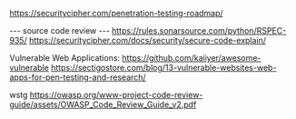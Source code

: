 
https://securitycipher.com/penetration-testing-roadmap/


--- source code review ---
https://rules.sonarsource.com/python/RSPEC-935/
https://securitycipher.com/docs/security/secure-code-explain/


Vulnerable Web Applications:
https://github.com/kaiiyer/awesome-vulnerable
https://sectigostore.com/blog/13-vulnerable-websites-web-apps-for-pen-testing-and-research/

wstg
https://owasp.org/www-project-code-review-guide/assets/OWASP_Code_Review_Guide_v2.pdf



















